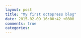 ```yaml
---
layout: post
title: "My first octopress blog"
date: 2015-02-09 16:00:42 +0800
comments: true
categories: 
---
```

